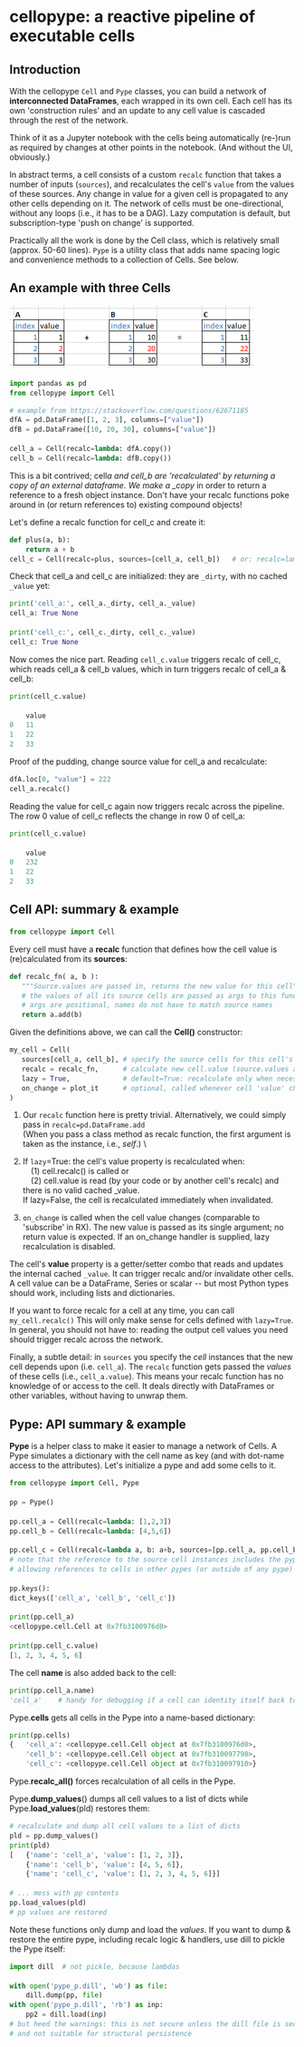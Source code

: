 # cellopype: a reactive pipeline of executable cells

## Introduction

With the cellopype `Cell` and `Pype` classes, you can build a network of **interconnected DataFrames**, each wrapped in its own cell. Each cell has its own 'construction rules' and an update to any cell value is cascaded through the rest of the network.

Think of it as a Jupyter notebook with the cells being automatically (re-)run as required by changes at other points in the notebook. (And without the UI, obviously.)

In abstract terms, a cell consists of a custom `recalc` function that takes a number of inputs (`sources`), and recalculates the cell's `value` from the values of these sources. Any change in value for a given cell is propagated to any other cells depending on it. The network of cells must be one-directional, without any loops (i.e., it has to be a DAG). Lazy computation is default, but subscription-type 'push on change' is supported.

Practically all the work is done by the Cell class, which is relatively small (approx. 50-60 lines). `Pype` is a utility class that adds name spacing logic and convenience methods to a collection of Cells. See below.

## An example with three Cells

![a+b=c](TcBWl.png)

```python
import pandas as pd
from cellopype import Cell
```

```python
# example from https://stackoverflow.com/questions/62671185
dfA = pd.DataFrame([1, 2, 3], columns=["value"])
dfB = pd.DataFrame([10, 20, 30], columns=["value"])

cell_a = Cell(recalc=lambda: dfA.copy())
cell_b = Cell(recalc=lambda: dfB.copy())
```

This is a bit contrived; cell*a and cell_b are 'recalculated' by returning a copy of an external dataframe. We make a \_copy* in order to return a reference to a fresh object instance. Don't have your recalc functions poke around in (or return references to) existing compound objects!

Let's define a recalc function for cell_c and create it:

```python
def plus(a, b):
    return a + b
cell_c = Cell(recalc=plus, sources=[cell_a, cell_b])   # or: recalc=lambda a,b: a+b, sources=[...]
```

Check that cell_a and cell_c are initialized: they are `_dirty`, with no cached `_value` yet:

```python
print('cell_a:', cell_a._dirty, cell_a._value)
cell_a: True None

print('cell_c:', cell_c._dirty, cell_c._value)
cell_c: True None
```

Now comes the nice part. Reading `cell_c.value` triggers recalc of cell_c, which reads cell_a & cell_b values, which in turn triggers recalc of cell_a & cell_b:

```python
print(cell_c.value)

    value
0   11
1   22
2   33
```

Proof of the pudding, change source value for cell_a and recalculate:

```python
dfA.loc[0, "value"] = 222
cell_a.recalc()
```

Reading the value for cell_c again now triggers recalc across the pipeline. \
The row 0 value of cell_c reflects the change in row 0 of cell_a:

```python
print(cell_c.value)

    value
0   232
1   22
2   33
```

## Cell API: summary & example

```python
from cellopype import Cell
```

Every cell must have a **recalc** function that defines how the cell value is (re)calculated from its **sources**:

```python
def recalc_fn( a, b ):
   """Source.values are passed in, returns the new value for this cell"""
   # the values of all its source cells are passed as args to this function
   # args are positional, names do not have to match source names
   return a.add(b)
```

Given the definitions above, we can call the **Cell()** constructor:

```python
my_cell = Cell(
   sources[cell_a, cell_b], # specify the source cells for this cell's recalc
   recalc = recalc_fn,      # calculate new cell.value (source.values as args) [1]
   lazy = True,             # default=True: recalculate only when necessary    [2]
   on_change = plot_it      # optional, called whenever cell 'value' changes   [3]
)
```

1. Our `recalc` function here is pretty trivial. Alternatively, we could simply pass in `recalc=pd.DataFrame.add` \
   (When you pass a class method as recalc function, the first argument is taken as the instance, i.e., _self_.) \

2. If `lazy`=True: the cell's value property is recalculated when: \
   &ensp;&ensp;(1) cell.recalc() is called or \
   &ensp;&ensp;(2) cell.value is read (by your code or by another cell's recalc) and there is no valid cached \_value.\
   If lazy=False, the cell is recalculated immediately when invalidated.

3. `on_change` is called when the cell value changes (comparable to 'subscribe' in RX). The new value is passed as its single argument; no return value is expected. If an on_change handler is supplied, lazy recalculation is disabled.

The cell's **value** property is a getter/setter combo that reads and updates the internal cached `_value`. It can trigger recalc and/or invalidate other cells. A cell value can be a DataFrame, Series or scalar -- but most Python types should work, including lists and dictionaries.

If you want to force recalc for a cell at any time, you can call `my_cell.recalc()` This will only make sense for cells defined with `lazy=True`. In general, you should not have to: reading the output cell values you need should trigger recalc across the network.

Finally, a subtle detail: in `sources` you specify the _cell_ instances that the new cell depends upon (i.e. `cell_a`). The `recalc` function gets passed the _values_ of these cells (i.e., `cell_a.value`). This means your recalc function has no knowledge of or access to the cell. It deals directly with DataFrames or other variables, without having to unwrap them.

## Pype: API summary & example

**Pype** is a helper class to make it easier to manage a network of Cells. A Pype simulates a dictionary with the cell name as key (and with
dot-name access to the attributes). Let's initialize a pype and add some cells to it.

```python
from cellopype import Cell, Pype

pp = Pype()

pp.cell_a = Cell(recalc=lambda: [1,2,3])
pp.cell_b = Cell(recalc=lambda: [4,5,6])

pp.cell_c = Cell(recalc=lambda a, b: a+b, sources=[pp.cell_a, pp.cell_b])
# note that the reference to the source cell instances includes the pype container,
# allowing references to cells in other pypes (or outside of any pype)

pp.keys():
dict_keys(['cell_a', 'cell_b', 'cell_c'])

print(pp.cell_a)
<cellopype.cell.Cell at 0x7fb3100976d0>

print(pp.cell_c.value)
[1, 2, 3, 4, 5, 6]
```

The cell **name** is also added back to the cell:

```python
print(pp.cell_a.name)
'cell_a'    # handy for debugging if a cell can identity itself back to you
```

Pype.**cells** gets all cells in the Pype into a name-based dictionary:

```python
print(pp.cells)
{   'cell_a': <cellopype.cell.Cell object at 0x7fb3100976d0>,
    'cell_b': <cellopype.cell.Cell object at 0x7fb310097790>,
    'cell_c': <cellopype.cell.Cell object at 0x7fb310097910>}
```

Pype.**recalc_all()** forces recalculation of all cells in the Pype.

Pype.**dump_values**() dumps all cell values to a list of dicts while Pype.**load_values**(pld) restores them:

```python
# recalculate and dump all cell values to a list of dicts
pld = pp.dump_values()
print(pld)
[   {'name': 'cell_a', 'value': [1, 2, 3]},
    {'name': 'cell_b', 'value': [4, 5, 6]},
    {'name': 'cell_c', 'value': [1, 2, 3, 4, 5, 6]}]

# ... mess with pp contents
pp.load_values(pld)
# pp values are restored
```

Note these functions only dump and load the _values_. If you want to dump & restore the entire pype, including recalc logic & handlers, use dill to pickle the Pype itself:

```python
import dill  # not pickle, because lambdas

with open('pype_p.dill', 'wb') as file:
    dill.dump(pp, file)
with open('pype_p.dill', 'rb') as inp:
    pp2 = dill.load(inp)
# but heed the warnings: this is not secure unless the dill file is secured;
# and not suitable for structural persistence
```
